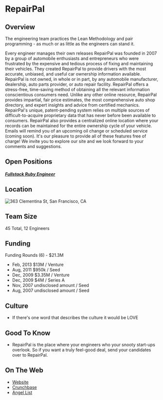 # RepairPal
## Overview
The engineering team practices the Lean Methodology and pair programming - as much or as little as the engineers can stand it.

Every engineer manages their own releases
RepairPal was founded in 2007 by a group of automobile enthusiasts and entrepreneurs who were frustrated by the expensive and tedious process of fixing and maintaining their vehicles. They created RepairPal to provide drivers with the most accurate, unbiased, and useful car ownership information available. RepairPal is not owned, in whole or in part, by any automobile manufacturer, dealership, auto parts provider, or auto repair facility. RepairPal offers a stress-free, time-saving method of obtaining all the relevant information conscientious consumers need. Unlike any other online resource, RepairPal provides impartial, fair price estimates, the most comprehensive auto shop directory, and expert insights and advice from certified mechanics. RepairPal's unique, patent-pending system relies on multiple sources of difficult-to-acquire proprietary data that has never before been available to consumers. RepairPal also provides a centralized online location where your records can be maintained for the entire ownership cycle of your vehicle. Emails will remind you of an upcoming oil change or scheduled service (coming soon). It's our pleasure to provide all of these features free of charge! We invite you to explore our site and we look forward to your comments and suggestions.

## Open Positions
##### [Fullstack Ruby Engineer](fullstack-ruby-engineer.md)

## Location
![363 Clementina St, San Francisco, CA](https://maps.googleapis.com/maps/api/staticmap?center=363+Clementina+St,+San+Francisco,+CA&zoom=13&scale=false&size=600x300&maptype=roadmap&format=png&visual_refresh=true&markers=size:mid%7Ccolor:0xff0000%7Clabel:%7C363+Clementina+St.,+San+Francisco,+CA)  

## Team Size
45 Total, 12 Engineers

## Funding
Funding Rounds (6) - $21.3M
+ Feb, 2013	$13M / Venture
+ Aug, 2011	$950k / Seed
+ Dec, 2009	$3.35M / Venture
+ Dec, 2009	$4M / Series A
+ Nov, 2007	undisclosed amount / Seed
+ Aug, 2007	undisclosed amount / Seed

## Culture
+ If there's one word that describes the culture it would be LOVE

## Good To Know
+ RepairPal is the place where your engineers who your snooty start-ups overlook. So if you want a truly feel-good deal, send your candidates over to RepairPal.

## On The Web
+ [Website](http://www.repairpal.com)
+ [Crunchbase](https://www.crunchbase.com/organization/repairpal#/entity)
+ [Angel List](https://angel.co/repairpal)
